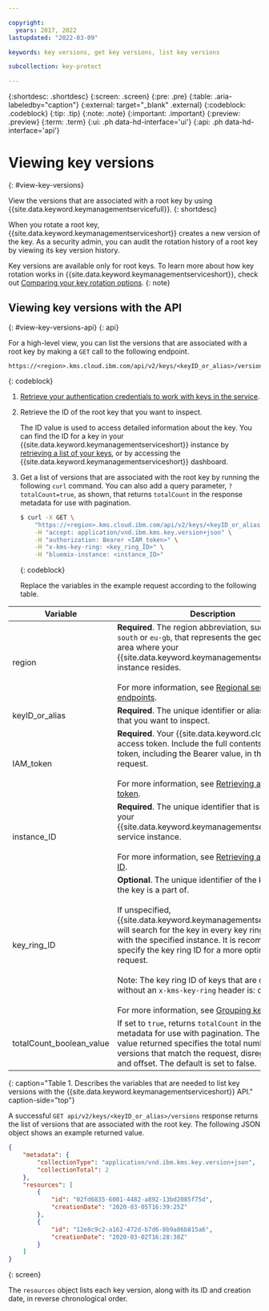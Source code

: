 ```yaml
---

copyright:
  years: 2017, 2022
lastupdated: "2022-03-09"

keywords: key versions, get key versions, list key versions

subcollection: key-protect

---
```


{:shortdesc: .shortdesc}
{:screen: .screen}
{:pre: .pre}
{:table: .aria-labeledby="caption"}
{:external: target="_blank" .external}
{:codeblock: .codeblock}
{:tip: .tip}
{:note: .note}
{:important: .important}
{:preview: .preview}
{:term: .term}
{:ui: .ph data-hd-interface='ui'}
{:api: .ph data-hd-interface='api'}

# Viewing key versions
{: #view-key-versions}

View the versions that are associated with a root key by using {{site.data.keyword.keymanagementservicefull}}.
{: shortdesc}

When you rotate a root key, {{site.data.keyword.keymanagementserviceshort}} creates a new version of the key. As a security admin, you can audit the
rotation history of a root key by viewing its key version history.

Key versions are available only for root keys. To learn more about how key rotation works in {{site.data.keyword.keymanagementserviceshort}}, check out [Comparing your key rotation options](/docs/key-protect?topic=key-protect-key-rotation#compare-key-rotation-options).
{: note}



## Viewing key versions with the API
{: #view-key-versions-api}
{: api}

For a high-level view, you can list the versions that are associated with a root
key by making a `GET` call to the following endpoint.

```plaintext
https://<region>.kms.cloud.ibm.com/api/v2/keys/<keyID_or_alias>/versions
```
{: codeblock}

1. [Retrieve your authentication credentials to work with keys in the service](/docs/key-protect?topic=key-protect-set-up-api).

2. Retrieve the ID of the root key that you want to inspect.

    The ID value is used to access detailed information about the key. You can
    find the ID for a key in your
    {{site.data.keyword.keymanagementserviceshort}} instance by
    [retrieving a list of your keys](/docs/key-protect?topic=key-protect-view-keys),
    or by accessing the {{site.data.keyword.keymanagementserviceshort}}
    dashboard.

3. Get a list of versions that are associated with the root key by running the
    following `curl` command. You can also add a query parameter, `?totalCount=true`, as shown, that returns `totalCount` in the response metadata for use with pagination.

    ```sh
    $ curl -X GET \
        "https://<region>.kms.cloud.ibm.com/api/v2/keys/<keyID_or_alias>/versions?totalCount=<totalCount_boolean_value>" \
        -H "accept: application/vnd.ibm.kms.key.version+json" \
        -H "authorization: Bearer <IAM_token>" \
        -H "x-kms-key-ring: <key_ring_ID>" \
        -H "bluemix-instance: <instance_ID>"
    ```
    {: codeblock}

    Replace the variables in the example request according to the following
    table.

|Variable|Description|
|--- |--- |
|region|**Required**. The region abbreviation, such as `us-south` or `eu-gb`, that represents the geographic area where your {{site.data.keyword.keymanagementserviceshort}} instance resides.<br><br>For more information, see [Regional service endpoints](/docs/key-protect?topic=key-protect-regions#service-endpoints).|
|keyID_or_alias|**Required**. The unique identifier or alias for the key that you want to inspect.|
|IAM_token|**Required**. Your {{site.data.keyword.cloud_notm}} access token. Include the full contents of the IAM token, including the Bearer value, in the curl request.<br><br>For more information, see [Retrieving an access token](/docs/key-protect?topic=key-protect-retrieve-access-token).|
|instance_ID|**Required**. The unique identifier that is assigned to your {{site.data.keyword.keymanagementserviceshort}} service instance.<br><br>For more information, see [Retrieving an instance ID](/docs/key-protect?topic=key-protect-retrieve-instance-ID).|
|key_ring_ID|**Optional**. The unique identifier of the key ring that the key is a part of. <br><br>If unspecified, {{site.data.keyword.keymanagementserviceshort}} will search for the key in every key ring associated with the specified instance. It is recommended to specify the key ring ID for a more optimized request.<br><br>Note: The key ring ID of keys that are created without an `x-kms-key-ring` header is: default.<br><br>For more information, see [Grouping keys](/docs/key-protect?topic=key-protect-grouping-keys).|
| totalCount_boolean_value | If set to `true`, returns `totalCount` in the response metadata for use with pagination. The `totalCount` value returned specifies the total number of key versions that match the request, disregarding limit and offset. The default is set to false. |
{: caption="Table 1. Describes the variables that are needed to list key versions with the {{site.data.keyword.keymanagementserviceshort}} API." caption-side="top"}

A successful `GET api/v2/keys/<keyID_or_alias>/versions` response returns the list
of versions that are associated with the root key. The following JSON object
shows an example returned value.

```json
{
    "metadata": {
        "collectionType": "application/vnd.ibm.kms.key.version+json",
        "collectionTotal": 2
    },
    "resources": [
        {
            "id": "02fd6835-6001-4482-a892-13bd2085f75d",
            "creationDate": "2020-03-05T16:39:25Z"
        },
        {
            "id": "12e8c9c2-a162-472d-b7d6-8b9a86b815a6",
            "creationDate": "2020-03-02T16:28:38Z"
        }
    ]
}
```
{: screen}

The `resources` object lists each key version, along with its ID and
creation date, in reverse chronological order.


